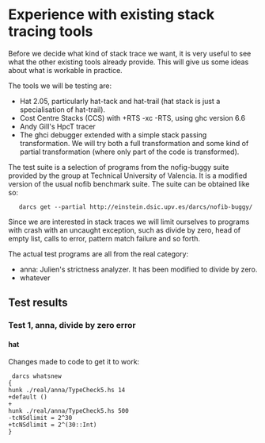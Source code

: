 # Experience with existing stack tracing tools


Before we decide what kind of stack trace we want, it is very useful to see what the other existing tools already provide. This will give us some ideas about what is workable in practice.


The tools we will be testing are:

- Hat 2.05, particularly hat-tack and hat-trail (hat stack is just a specialisation of hat-trail).
- Cost Centre Stacks (CCS) with +RTS -xc -RTS, using ghc version 6.6
- Andy Gill's HpcT tracer
- The ghci debugger extended with a simple stack passing transformation. We will try both a full transformation and some kind of partial transformation (where only part of the code is transformed).


The test suite is a selection of programs from the nofig-buggy suite provided by the group at Technical University of Valencia. It is a modified version of the usual nofib benchmark suite. The suite can be obtained like so:

```wiki
   darcs get --partial http://einstein.dsic.upv.es/darcs/nofib-buggy/
```


Since we are interested in stack traces we will limit ourselves to programs with crash with an uncaught exception, such as divide by zero, head of empty list, calls to error, pattern match failure and so forth.


The actual test programs are all from the real category:

- anna: Julien's strictness analyzer. It has been modified to divide by zero.
- whatever

## Test results

### Test 1, anna, divide by zero error

#### hat


Changes made to code to get it to work:

```wiki
 darcs whatsnew
{
hunk ./real/anna/TypeCheck5.hs 14
+default ()
+
hunk ./real/anna/TypeCheck5.hs 500
-tcNSdlimit = 2^30
+tcNSdlimit = 2^(30::Int)
}
```